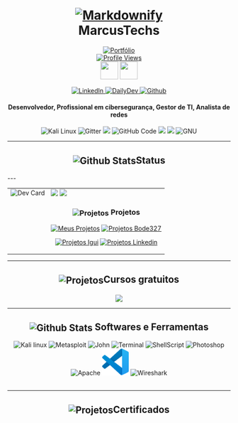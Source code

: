 <!-- Cabeçalho -->


<h1 align="center">
  <br>
  <a href=""><img src="https://github.com/MarcusTechs/MarcusTechs/assets/138902771/635d53ce-c3eb-4d64-8609-a582963a34bc" alt="Markdownify" width="200"></a>
  <br>
  MarcusTechs
	
  <br>
  
</h1>
<div align="center">
    <a href="https://marcustechs.github.io/portefolio/index.html">
        <img src="https://img.shields.io/badge/Portefólio-1E772C?style=for-the-badge&logo=GitHub" alt="Portfólio">
  <div align="center">
  <img src="https://komarev.com/ghpvc/?username=marcustechs&color=green" alt="Profile Views" />
	  
</div>
<a href="https://docs.github.com/en/developers" target="_blank"><img src="https://raw.githubusercontent.com/acervenky/acervenky/master/assets/devbadge.gif" width="40" height="40"></a>  <a href="https://archiveprogram.github.com/" target="_blank"><img src="https://raw.githubusercontent.com/acervenky/acervenky/master/assets/acbadge.gif" width="40" height="40"></a> 

</div>
<p align="center">
  
  <a href="https://www.linkedin.com/in/marcus-erick-874bba268/">
  <img src="https://img.shields.io/badge/LinkedIn-blue?style=for-the-badge&logo=linkedin&logoColor=white" alt="LinkedIn">
</a>

<a href="https://app.daily.dev/MarcusTechs">
  <img src="https://img.shields.io/badge/Daily.dev-100000?style=for-the-badge&logo=daily.dev&font=Caveat" alt="DailyDev">
</a>

<a href="https://github.com/MarcusTechs">
  <img src="https://img.shields.io/badge/GitHub-black?style=for-the-badge&logo=github&labelColor=181717&logoColor=white&font=Pacifico" alt="Github">
</a>


</p>
</div>

<h4 align="center"> Desenvolvedor, Profissional em cibersegurança, Gestor de TI, Analista de redes </h4>


<!-- Fim do Cabeçalho -->
<p align="center">
  
  <img src="https://img.shields.io/badge/Kali%20Linux-557C94?style=for-the-badge&logo=kalilinux&logoColor=white" alt="Kali Linux">
</a>
    <img src="https://img.shields.io/badge/Linux-E34F26?style=for-the-badge&logo=linux&logoColor=black"
         alt="Gitter">
  </a>
      <img src="https://img.shields.io/badge/HTML-239120?style=for-the-badge&logo=html5&logoColor=white">
  </a>
  <img src="https://img.shields.io/badge/GitHub%20Code-181717?style=for-the-badge&logo=github&logoColor=white" alt="GitHub Code">
</a>
    <img src="https://img.shields.io/badge/PHP-777BB4?style=for-the-badge&logo=php&logoColor=white">
  </a>
<img src="https://img.shields.io/badge/Shell_Script-121011?style=for-the-badge&logo=gnu-bash&logoColor=white">
   </a>
   <img src="https://img.shields.io/badge/GNU-A42E2B?style=for-the-badge&logo=gnu&logoColor=white" alt="GNU">

</p>

***

<!-- Status -->

<h2 align="center">
  <img src="https://github.com/7oSkaaa/7oSkaaa/blob/main/Images/Statistics.gif?raw=true" alt="Github Stats" width="30px" style="vertical-align: middle;">Status
</h2>
---

<div align="center">
<table>
  <tr>
    <td valign="top"><img src="https://api.daily.dev/devcards/204dd54e1d3543f0a4519f5e8b28179d.png?r=kqi" alt="Dev Card" width="100%""/></td>
    <td valign="top">
     <img src="https://github-readme-stats.vercel.app/api?username=MarcusTechs&show_icons=true&theme=dark" width="130%"/>
    <img src="https://github-readme-streak-stats.herokuapp.com?user=MarcusTechs&theme=dark&card_width=400" width="130%"/>
<h3 align="center">
  <img src="https://github.com/MarcusTechs/MarcusTechs/assets/138902771/9421f2b8-075d-4bed-b54f-5c82e004edcc" alt="Projetos" width="30px" style="vertical-align: middle;"> Projetos
</h3>
<div align="center" style="margin-top:;">

[![Meus Projetos](https://img.shields.io/badge/Meus-Projetos-brightgreen)](https://seu-link-aqui)
[![Projetos Bode327](https://img.shields.io/badge/Projetos-Bode327-blue)](https://seu-link-aqui)

[![Projetos Igui](https://img.shields.io/badge/Projetos-Igui-red)](https://seu-link-aqui)
[![Projetos Linkedin](https://img.shields.io/badge/Projetos-Linkedin-informational)](https://seu-link-aqui)

</div>


</h3>
    </td>
  </tr>
</table>
</div>

<!-- Fim dos Status -->
***


<h2 align="center">
  <img src="https://github.com/MarcusTechs/MarcusTechs/assets/138902771/3e73dc8d-3762-4cfc-ad23-e7bf73f438d5" alt="Projetos" width="30px" style="vertical-align: middle;">Cursos gratuitos
</h2>
<p align="center">
<a href="https://github.com/marcustechs/Free-way">
 <img align="center" src="https://github-readme-stats.vercel.app/api/pin/?username=MarcusTechs&repo=Free-way&theme=dark" />
</a>

***
<div align="center">
    <h2>
        <img src="https://github.com/MarcusTechs/MarcusTechs/assets/138902771/8c8a148a-1798-4ba1-ae22-bb136df716db" alt="Github Stats" width="30px" style="vertical-align: middle;">
        Softwares e Ferramentas
    </h2>
    <img alt="Kali linux" width="60px" src="https://github.com/MarcusTechs/MarcusTechs/assets/138902771/3e081c6c-9e34-4936-a133-2bca1a9fe722" />
    <img alt="Metasploit" width="50px" src="https://github.com/MarcusTechs/MarcusTechs/assets/138902771/5c4e5f42-3ea6-4bea-843a-328aea4557a1" />
    <img alt="John" width="60px" src="https://github.com/MarcusTechs/MarcusTechs/assets/138902771/bdb50352-12e9-48dc-ad95-1c4cd47fb7b1" />
    <img alt="Terminal" width="60px" src="https://github.com/MarcusTechs/MarcusTechs/assets/138902771/048b2bc7-239d-4401-98a8-922395ccc691" />
    <img alt="ShellScript" width="60px" src="https://github.com/MarcusTechs/MarcusTechs/assets/138902771/56060f3a-1eb8-4c8f-aa1b-c3ebc459e85a" />
    <img alt="Photoshop" width="60px" src="https://github.com/MarcusTechs/MarcusTechs/assets/138902771/ed47c4b9-f811-4aa9-8d05-c5b634264fd0" />
    <img alt="Apache" width="60px" src="https://github.com/MarcusTechs/MarcusTechs/assets/138902771/fce88727-c2e4-4fc1-930f-abd67829f77d" />
    <img alt="Visual Studio Code" width="60px" src="https://raw.githubusercontent.com/github/explore/80688e429a7d4ef2fca1e82350fe8e3517d3494d/topics/visual-studio-code/visual-studio-code.png" />
    <img alt="Wireshark" width="60px" src="https://github.com/MarcusTechs/MarcusTechs/assets/138902771/c422f7f2-cc37-40bf-8d9a-64bad1820dbb" />
</div>
<br />

***

<h2 align="center">
  <img src="https://github.com/MarcusTechs/MarcusTechs/assets/138902771/56c03960-a832-4830-846e-b61dda163238" alt="Projetos" width="30px" style="vertical-align: middle;">Certificados
</h2>
